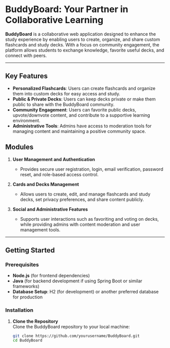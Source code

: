 # BuddyBoard: Your Partner in Collaborative Learning

**BuddyBoard** is a collaborative web application designed to enhance the study experience by enabling users to create, organize, and share custom flashcards and study decks. With a focus on community engagement, the platform allows students to exchange knowledge, favorite useful decks, and connect with peers.

---

## Key Features

- **Personalized Flashcards**: Users can create flashcards and organize them into custom decks for easy access and study.
- **Public & Private Decks**: Users can keep decks private or make them public to share with the BuddyBoard community.
- **Community Engagement**: Users can favorite public decks, upvote/downvote content, and contribute to a supportive learning environment.
- **Administrative Tools**: Admins have access to moderation tools for managing content and maintaining a positive community space.

## Modules

1. **User Management and Authentication**

   - Provides secure user registration, login, email verification, password reset, and role-based access control.

2. **Cards and Decks Management**

   - Allows users to create, edit, and manage flashcards and study decks, set privacy preferences, and share content publicly.

3. **Social and Administrative Features**
   - Supports user interactions such as favoriting and voting on decks, while providing admins with content moderation and user management tools.

---

## Getting Started

### Prerequisites

- **Node.js** (for frontend dependencies)
- **Java** (for backend development if using Spring Boot or similar frameworks)
- **Database Setup**: H2 (for development) or another preferred database for production

### Installation

1. **Clone the Repository**  
   Clone the BuddyBoard repository to your local machine:
   ```bash
   git clone https://github.com/yourusername/BuddyBoard.git
   cd BuddyBoard
   ```
